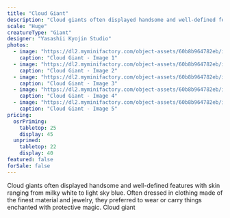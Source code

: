 ```yaml
---
title: "Cloud Giant"
description: "Cloud giants often displayed handsome and well-defined features with skin ranging from milky white to light sky blue. Often dressed in clothing made of the finest material and jewelry, they preferred to wear or carry things enchanted with protective magic. Cloud giant"
scale: "Huge"
creatureType: "Giant"
designer: "Yasashii Kyojin Studio"
photos:
  - image: "https://dl2.myminifactory.com/object-assets/60b8b964782eb/images/720X720-cloud-giant-ps.jpg"
    caption: "Cloud Giant - Image 1"
  - image: "https://dl2.myminifactory.com/object-assets/60b8b964782eb/images/720X720-storm-giant-3.jpg"
    caption: "Cloud Giant - Image 2"
  - image: "https://dl2.myminifactory.com/object-assets/60b8b964782eb/images/720X720-storm-giant-02.jpg"
    caption: "Cloud Giant - Image 3"
  - image: "https://dl2.myminifactory.com/object-assets/60b8b964782eb/images/230X230-cloudgiant-02-6489546996b78.jpg"
    caption: "Cloud Giant - Image 4"
  - image: "https://dl2.myminifactory.com/object-assets/60b8b964782eb/images/230X230-cloudgiant-03-6489546a36e39.jpg"
    caption: "Cloud Giant - Image 5"
pricing:
  osrPriming:
    tabletop: 25
    display: 45
  unprimed:
    tabletop: 22
    display: 40
featured: false
forSale: false
---
```


Cloud giants often displayed handsome and well-defined features with skin ranging from milky white to light sky blue. Often dressed in clothing made of the finest material and jewelry, they preferred to wear or carry things enchanted with protective magic. Cloud giant